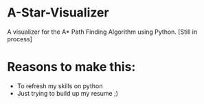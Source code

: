 # A-Star-Visualizer
A visualizer for the A* Path Finding Algorithm using Python. [Still in process] 

# Reasons to make this:
- To refresh my skills on python
- Just trying to build up my resume ;)
